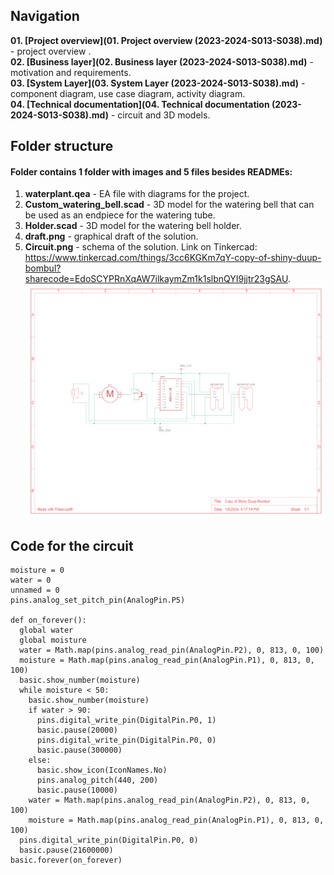 ## Navigation
**01. [Project overview](01. Project overview (2023-2024-S013-S038).md)** - project overview .<br/>
**02. [Business layer](02. Business layer (2023-2024-S013-S038).md)** - motivation and requirements.<br/>
**03. [System Layer](03. System Layer (2023-2024-S013-S038).md)** - component diagram, use case diagram, activity diagram.<br/>
**04. [Technical documentation](04. Technical documentation (2023-2024-S013-S038).md)** - circuit and 3D models.<br/>

## Folder structure
#### Folder contains 1 folder with images and 5 files besides READMEs:

1. **waterplant.qea** - EA file with diagrams for the project.
2. **Custom_watering_bell.scad** - 3D model for the watering bell that can be used as an endpiece for the watering tube.
3. **Holder.scad** - 3D model for the watering bell holder.
4. **draft.png** - graphical draft of the solution.
5. **Circuit.png** - schema of the solution. Link on Tinkercad: https://www.tinkercad.com/things/3cc6KGKm7qY-copy-of-shiny-duup-bombul?sharecode=EdoSCYPRnXqAW7ilkaymZm1k1slbnQYI9jjtr23gSAU.
![Circuit](./Circuit.png)

## Code for the circuit
```
moisture = 0
water = 0
unnamed = 0
pins.analog_set_pitch_pin(AnalogPin.P5)

def on_forever():
  global water
  global moisture
  water = Math.map(pins.analog_read_pin(AnalogPin.P2), 0, 813, 0, 100)
  moisture = Math.map(pins.analog_read_pin(AnalogPin.P1), 0, 813, 0, 100)
  basic.show_number(moisture)
  while moisture < 50:
    basic.show_number(moisture)
    if water > 90:
      pins.digital_write_pin(DigitalPin.P0, 1)
      basic.pause(20000)
      pins.digital_write_pin(DigitalPin.P0, 0)
      basic.pause(300000)
    else:
      basic.show_icon(IconNames.No)
      pins.analog_pitch(440, 200)
      basic.pause(10000)
    water = Math.map(pins.analog_read_pin(AnalogPin.P2), 0, 813, 0, 100)
    moisture = Math.map(pins.analog_read_pin(AnalogPin.P1), 0, 813, 0, 100)
  pins.digital_write_pin(DigitalPin.P0, 0)
  basic.pause(21600000)
basic.forever(on_forever)
```